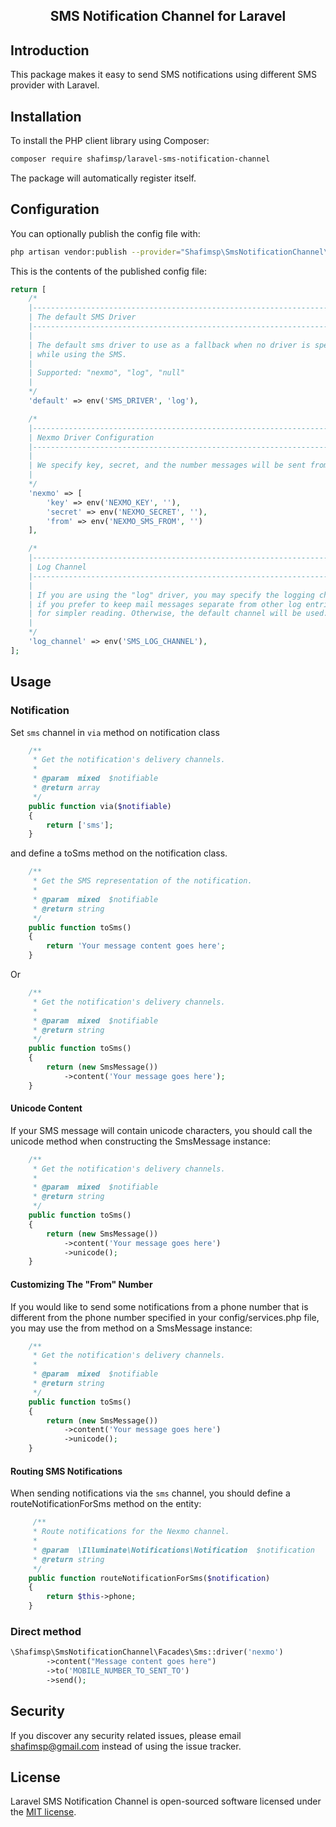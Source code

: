 <h2 align="center">
     SMS Notification Channel for Laravel
</h2>

## Introduction

This package makes it easy to send SMS notifications using different SMS provider with Laravel.

Installation
------------

To install the PHP client library using Composer:

```bash
composer require shafimsp/laravel-sms-notification-channel
```

The package will automatically register itself.

Configuration
-------------

You can optionally publish the config file with:
```bash
php artisan vendor:publish --provider="Shafimsp\SmsNotificationChannel\SmsServiceProvider" --tag="config"
```

This is the contents of the published config file:

```php
return [
    /*
    |--------------------------------------------------------------------------
    | The default SMS Driver
    |--------------------------------------------------------------------------
    |
    | The default sms driver to use as a fallback when no driver is specified
    | while using the SMS.
    |
    | Supported: "nexmo", "log", "null"
    |
    */
    'default' => env('SMS_DRIVER', 'log'),

    /*
    |--------------------------------------------------------------------------
    | Nexmo Driver Configuration
    |--------------------------------------------------------------------------
    |
    | We specify key, secret, and the number messages will be sent from.
    |
    */
    'nexmo' => [
        'key' => env('NEXMO_KEY', ''),
        'secret' => env('NEXMO_SECRET', ''),
        'from' => env('NEXMO_SMS_FROM', '')
    ],

    /*
    |--------------------------------------------------------------------------
    | Log Channel
    |--------------------------------------------------------------------------
    |
    | If you are using the "log" driver, you may specify the logging channel
    | if you prefer to keep mail messages separate from other log entries
    | for simpler reading. Otherwise, the default channel will be used.
    |
    */
    'log_channel' => env('SMS_LOG_CHANNEL'),
];
```

Usage
-------------

### Notification

Set `sms` channel in `via` method on notification class

```php
    /**
     * Get the notification's delivery channels.
     *
     * @param  mixed  $notifiable
     * @return array
     */
    public function via($notifiable)
    {
        return ['sms'];
    }
```

and define a toSms method on the notification class.

```php
    /**
     * Get the SMS representation of the notification.
     *
     * @param  mixed  $notifiable
     * @return string
     */
    public function toSms()
    {
        return 'Your message content goes here';
    }
```

Or


```php
    /**
     * Get the notification's delivery channels.
     *
     * @param  mixed  $notifiable
     * @return string
     */
    public function toSms()
    {
        return (new SmsMessage())
            ->content('Your message goes here');
    }
```

#### Unicode Content
If your SMS message will contain unicode characters, you should call the unicode method when constructing the SmsMessage instance:

```php
    /**
     * Get the notification's delivery channels.
     *
     * @param  mixed  $notifiable
     * @return string
     */
    public function toSms()
    {
        return (new SmsMessage())
            ->content('Your message goes here')
            ->unicode();
    }
```

#### Customizing The "From" Number
If you would like to send some notifications from a phone number that is different from the phone number specified in your config/services.php file, you may use the from method on a SmsMessage instance:

```php
    /**
     * Get the notification's delivery channels.
     *
     * @param  mixed  $notifiable
     * @return string
     */
    public function toSms()
    {
        return (new SmsMessage())
            ->content('Your message goes here')
            ->unicode();
    }
```

#### Routing SMS Notifications
When sending notifications via the `sms` channel, you should define a routeNotificationForSms method on the entity:

```php
     /**
     * Route notifications for the Nexmo channel.
     *
     * @param  \Illuminate\Notifications\Notification  $notification
     * @return string
     */
    public function routeNotificationForSms($notification)
    {
        return $this->phone;
    }
```

### Direct method
```php
\Shafimsp\SmsNotificationChannel\Facades\Sms::driver('nexmo')
        ->content("Message content goes here")
        ->to('MOBILE_NUMBER_TO_SENT_TO')
        ->send();
```


## Security

If you discover any security related issues, please email shafimsp@gmail.com instead of using the issue tracker.


## License

Laravel SMS Notification Channel is open-sourced software licensed under the [MIT license](LICENSE.md).
